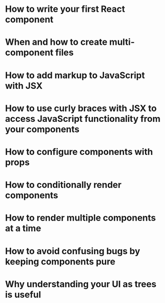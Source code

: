 # How to write your first React component
# When and how to create multi-component files
# How to add markup to JavaScript with JSX
# How to use curly braces with JSX to access JavaScript functionality from your components
# How to configure components with props
# How to conditionally render components
# How to render multiple components at a time
# How to avoid confusing bugs by keeping components pure
# Why understanding your UI as trees is useful